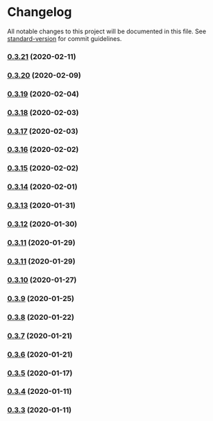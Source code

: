 # Changelog

All notable changes to this project will be documented in this file. See [standard-version](https://github.com/conventional-changelog/standard-version) for commit guidelines.

### [0.3.21](https://github.com/sprout2000/nenrei/compare/v0.3.20...v0.3.21) (2020-02-11)

### [0.3.20](https://github.com/sprout2000/nenrei/compare/v0.3.19...v0.3.20) (2020-02-09)

### [0.3.19](https://github.com/sprout2000/nenrei/compare/v0.3.18...v0.3.19) (2020-02-04)

### [0.3.18](https://github.com/sprout2000/nenrei/compare/v0.3.17...v0.3.18) (2020-02-03)

### [0.3.17](https://github.com/sprout2000/nenrei/compare/v0.3.16...v0.3.17) (2020-02-03)

### [0.3.16](https://github.com/sprout2000/nenrei/compare/v0.3.15...v0.3.16) (2020-02-02)

### [0.3.15](https://github.com/sprout2000/nenrei/compare/v0.3.14...v0.3.15) (2020-02-02)

### [0.3.14](https://github.com/sprout2000/nenrei/compare/v0.3.13...v0.3.14) (2020-02-01)

### [0.3.13](https://github.com/sprout2000/nenrei/compare/v0.3.12...v0.3.13) (2020-01-31)

### [0.3.12](https://github.com/sprout2000/nenrei/compare/v0.3.11...v0.3.12) (2020-01-30)

### [0.3.11](https://github.com/sprout2000/nenrei/compare/v0.3.10...v0.3.11) (2020-01-29)

### [0.3.11](https://github.com/sprout2000/nenrei/compare/v0.3.10...v0.3.11) (2020-01-29)

### [0.3.10](https://github.com/sprout2000/nenrei/compare/v0.3.9...v0.3.10) (2020-01-27)

### [0.3.9](https://github.com/sprout2000/nenrei/compare/v0.3.8...v0.3.9) (2020-01-25)

### [0.3.8](https://github.com/sprout2000/nenrei/compare/v0.3.7...v0.3.8) (2020-01-22)

### [0.3.7](https://github.com/sprout2000/nenrei/compare/v0.3.6...v0.3.7) (2020-01-21)

### [0.3.6](https://github.com/sprout2000/nenrei/compare/v0.3.5...v0.3.6) (2020-01-21)

### [0.3.5](https://github.com/sprout2000/nenrei/compare/v0.3.4...v0.3.5) (2020-01-17)

### [0.3.4](https://github.com/sprout2000/nenrei/compare/v0.3.3...v0.3.4) (2020-01-11)

### [0.3.3](https://github.com/sprout2000/nenrei/compare/v0.1.1...v0.3.3) (2020-01-11)
